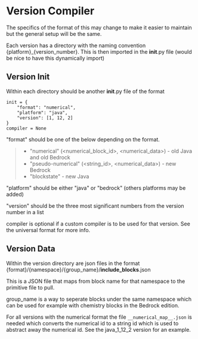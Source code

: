 # Version Compiler

The specifics of the format of this may change to make it easier to maintain but the general setup will be the same.

Each version has a directory with the naming convention {platform}_{version_number}. This is then imported in the __init__.py file (would be nice to have this dynamically import)

## Version Init
Within each directory should be another __init__.py file of the format

~~~~
init = {
	"format": "numerical",
	"platform": "java",
	"version": [1, 12, 2]
}
compiler = None
~~~~

"format" should be one of the below depending on the format.
> * "numerical" (<numerical_block_id>, <numerical_data>) - old Java and old Bedrock
> * "pseudo-numerical" (<string_id>, <numerical_data>) - new Bedrock
> * "blockstate" - new Java

"platform" should be either "java" or "bedrock" (others platforms may be added)

"version" should be the three most significant numbers from the version number in a list

compiler is optional if a custom compiler is to be used for that version. See the universal format for more info.

## Version Data

Within the version directory are json files in the format {format}/{namespace}/{group_name}/__include_blocks__.json

This is a JSON file that maps from block name for that namespace to the primitive file to pull.

group_name is a way to seperate blocks under the same namespace which can be used for example with chemistry blocks in the Bedrock edition.

For all versions with the numerical format the file `__numerical_map__.json` is needed which converts the numerical id to a string id which is used to abstract away the numerical id. See the java_1_12_2 version for an example.
